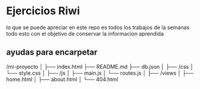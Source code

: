 # Ejercicios Riwi
lo que se puede apreciar en este repo es todos los trabajos de la semanas todo esto con el objetivo de conservar la informacion aprendida

## ayudas para encarpetar

/mi-proyecto
│
├── index.html
├── README.md
├── db.json
│
├── /css
│   └── style.css
│
├── /js
│   ├── main.js
│   └── routes.js
│
├── /views
│   ├── home.html
│   ├── about.html
│   └── 404.html
